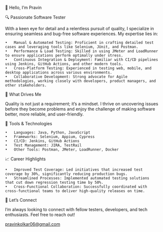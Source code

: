👋 Hello, I’m Pravin

🔍 Passionate Software Tester

With a keen eye for detail and a relentless pursuit of quality, I specialize in ensuring seamless and bug-free software experiences. My expertise lies in:

	•	Manual & Automated Testing: Proficient in crafting detailed test cases and leveraging tools like Selenium, JUnit, and Postman.
	•	Performance & Load Testing: Skilled in using JMeter and LoadRunner to ensure applications perform optimally under stress.
	•	Continuous Integration & Deployment: Familiar with CI/CD pipelines using Jenkins, GitHub Actions, and other modern tools.
	•	Cross-Platform Testing: Experienced in testing web, mobile, and desktop applications across various environments.
	•	Collaborative Development: Strong advocate for Agile methodologies, working closely with developers, product managers, and other stakeholders.
	
🌟 What Drives Me

Quality is not just a requirement; it’s a mindset. I thrive on uncovering issues before they become problems and enjoy the challenge of making software better, more reliable, and user-friendly.

🔧 Tools & Technologies

	•	Languages: Java, Python, JavaScript
	•	Frameworks: Selenium, Appium, Cypress
	•	CI/CD: Jenkins, GitHub Actions
	•	Test Management: JIRA, TestRail
	•	Other Tools: Postman, JMeter, LoadRunner, Docker

📈 Career Highlights

	•	Improved Test Coverage: Led initiatives that increased test coverage by 30%, significantly reducing production bugs.
	•	Streamlined Processes: Implemented automated testing solutions that cut down regression testing time by 50%.
	•	Cross-Functional Collaboration: Successfully coordinated with cross-functional teams to deliver high-quality releases on time.

💬 Let’s Connect

I’m always looking to connect with fellow testers, developers, and tech enthusiasts. Feel free to reach out!

pravinkolkar06@gmail.com	


<!---
Pravink06/Pravink06 is a ✨ special ✨ repository because its `README.md` (this file) appears on your GitHub profile.
You can click the Preview link to take a look at your changes.
--->
